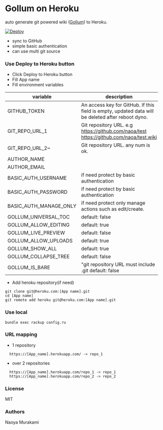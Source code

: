 # Gollum on Heroku
auto generate git powered wiki ([Gollum](https://github.com/gollum/gollum)) to Heroku.

[![Deploy](https://www.herokucdn.com/deploy/button.png)](https://heroku.com/deploy)

* sync to GitHub
* simple basic authentication
* can use multi git source

### Use Deploy to Heroku button

* Click Deploy to Heroku button
* Fill App name
* Fill environment variables

| variable | description | 
| -------- |  ----------- |
| GITHUB_TOKEN | An access key for GitHub. If this field is empty, updated data will be deleted after reboot dyno. |
| GIT_REPO_URL_1 | Git repository URL. e.g https://github.com/naoa/test https://github.com/naoa/test.wiki|
| GIT_REPO_URL_2~  | Git repository URL. any num is ok. |
| AUTHOR_NAME |  |
| AUTHOR_EMAIL |  |
| BASIC_AUTH_USERNAME | if need protect by basic authentication |
| BASIC_AUTH_PASSWORD | if need protect by basic authentication |
| BASIC_AUTH_MANAGE_ONLY | if need protect only manage actions such as edit/create. |
| GOLLUM_UNIVERSAL_TOC | default: false |
| GOLLUM_ALLOW_EDITING | default: true |
| GOLLUM_LIVE_PREVIEW | default: false |
| GOLLUM_ALLOW_UPLOADS | default: true |
| GOLLUM_SHOW_ALL | default: true |
| GOLLUM_COLLAPSE_TREE | default: false |
| GOLLUM_IS_BARE | "git repository URL must include .git default: false |

* Add heroku repository(if need)

```
git clone git@heroku.com:[App name].git
cd [App name]
git remote add heroku git@heroku.com:[App name].git
```

### Use local

```
bundle exec rackup config.ru
```

### URL mapping

* 1 repository
```
  https://[App_name].herokuapp.com/ -> repo_1
```

* over 2 repositories
```
  https://[App_name].herokuapp.com/repo_1 -> repo_1
  https://[App_name].herokuapp.com/repo_2 -> repo_2
```

### License

MIT

### Authors

Naoya Murakami
